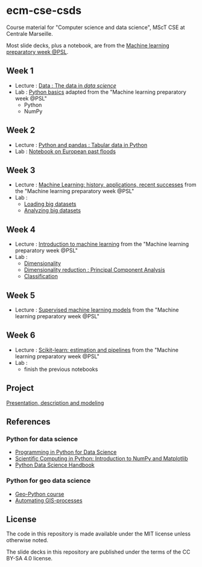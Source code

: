 # ecm-cse-csds
Course material for "Computer science and data science", MScT CSE at Centrale Marseille.

Most slide decks, plus a notebook, are from the [Machine learning preparatory week @PSL](https://github.com/data-psl/lectures2020/).

## Week 1
- Lecture : [Data : The data in *data science*](https://moreymat.github.io/ecm-cse-csds/01-intro-data/)
- Lab : [Python basics](https://github.com/moreymat/ecm-cse-csds/blob/master/notebooks/1_python.ipynb) adapted from the "Machine learning preparatory week @PSL"
  * Python
  * NumPy
  
## Week 2
- Lecture : [Python and pandas : Tabular data in Python](https://moreymat.github.io/ecm-cse-csds/02-python-pandas/)
- Lab : [Notebook on European past floods](https://github.com/moreymat/ecm-cse-csds/blob/master/02-python-pandas/notebooks/intro_pandas_flood.ipynb)

## Week 3
- Lecture : [Machine Learning: history, applications, recent successes](https://data-psl.github.io/lectures2020/slides/01_machine_learning_successes/)  from the "Machine learning preparatory week @PSL"
- Lab :
  * [Loading big datasets](https://github.com/moreymat/ecm-cse-csds/blob/master/03-pandas-off/01_load-big-dataset.ipynb)
  * [Analyzing big datasets](https://github.com/moreymat/ecm-cse-csds/blob/master/03-pandas-off/02_filter-dataviz.ipynb)

## Week 4
- Lecture : [Introduction to machine learning](https://data-psl.github.io/lectures2020/slides/02_intro_to_machine_learning/) from the "Machine learning preparatory week @PSL"
- Lab :
  * [Dimensionality](https://github.com/moreymat/ecm-cse-csds/blob/master/04-pca/01_iris-viz.ipynb)
  * [Dimensionality reduction : Principal Component Analysis](https://github.com/moreymat/ecm-cse-csds/blob/master/04-pca/02_iris-pca.ipynb)
  * [Classification](https://github.com/moreymat/ecm-cse-csds/blob/master/04-pca/03_iris-classif.ipynb)
  
## Week 5
- Lecture : [Supervised machine learning models](https://data-psl.github.io/lectures2020/slides/03_machine_learning_models/) from the "Machine learning preparatory week @PSL"

## Week 6
- Lecture : [Scikit-learn: estimation and pipelines](https://data-psl.github.io/lectures2020/slides/04_scikit_learn/) from the "Machine learning preparatory week @PSL"
- Lab :
  * finish the previous notebooks

## Project
[Presentation, description and modeling](https://github.com/moreymat/ecm-cse-csds/blob/master/evaluation/2021-3-project.md)

## References

### Python for data science
- [Programming in Python for Data Science](https://prog-learn.mds.ubc.ca/en/)
- [Scientific Computing in Python: Introduction to NumPy and Matplotlib](https://sebastianraschka.com/blog/2020/numpy-intro.html)
- [Python Data Science Handbook](https://jakevdp.github.io/PythonDataScienceHandbook/)

### Python for geo data science
- [Geo-Python course](https://geo-python-site.readthedocs.io/en/latest/)
- [Automating GIS-processes](https://automating-gis-processes.github.io/site/)

## License

The code in this repository is made available under the MIT license unless otherwise noted.

The slide decks in this repository are published under the terms of the CC BY-SA 4.0 license.

